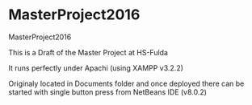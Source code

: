 # MasterProject2016
MasterProject2016


This is a Draft of the Master Project at HS-Fulda

It runs perfectly under Apachi (using XAMPP v3.2.2)

Originaly located in Documents folder and once deployed there can be started with 
single button press from NetBeans IDE (v8.0.2)

